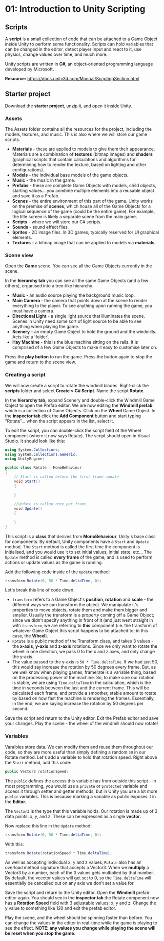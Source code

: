# 01: Introduction to Unity Scripting

## Scripts

A **script** is a small collection of code that can be attached to a Game Object inside Unity to perform some functionality. Scripts can hold variables that can be changed in the editor, detect player input and react to it, use physics, change values over time, and much more.

Unity scripts are written in **C#**, an object-oriented programming language developed by Microsoft.

**Resource:** <https://docs.unity3d.com/Manual/ScriptingSection.html>

## Starter project

Download the **starter project**, unzip it, and open it inside Unity.

### Assets

The Assets folder contains all the resources for the project, including the models, textures, and music. This is also where we will store our game scripts.

- **Materials** - these are applied to models to give them their appearance. Materials are a combination of **textures** (bitmap images) and **shaders** (graphical scripts that contain calculations and algorithms for determining how to render the texture, based on lighting and other configurations).
- **Models** - the individual base models of the game objects.
- **Music** - the music in the game.
- **Prefabs** - these are complete Game Objects with models, child objects, starting values... you combine multiple elements into a reusable object and save it as a Prefab.
- **Scenes** - the entire environment of this part of the game. Unity works on the premise of **scenes**, which house all of the Game Objects for a logical sequence of the game (could be the entire game). For example, the title screen is likely a separate scene from the main game.
- **Scripts** - where we will store our C# scripts.
- **Sounds** - sound effect files.
- **Sprites** - 2D image files. In 3D games, typically reserved for UI graphical elements.
- **Textures** - a bitmap image that can be applied to models via **materials**.

### Scene view

Open the **Game** scene. You can see all the Game Objects currently in the scene.

In the **hierarchy tab** you can see all the same Game Objects (and a few others), organised into a tree-like hierarchy.

- **Music** - an audio source playing the background music loop.
- **Main Camera** - the camera that points down at the scene to render everything to the player. To see anything upon running the game, you must have a camera.
- **Directional Light** - a single light source that illuminates the scene. Scenes in Unity need some sort of light source to be able to see anything when playing the game.
- **Scenery** - an empty Game Object to hold the ground and the windmills. Acts like a 'folder'.
- **Hay Machine** - this is the blue machine sitting on the rails. It is comprised of a few Game Objects to make it easy to customise later on.

Press the **play button** to run the game. Press the button again to stop the game and return to the scene view.

### Creating a script

We will now create a script to rotate the windmill blades. Right-click the **scripts** folder and select **Create > C# Script**. Name the script **Rotate**.

In the **hierarchy tab**, expand Scenery and double-click the Windmill Game Object to open the Prefab editor. We are now editing the **Windmill prefab** which is a collection of Game Objects. Click on the **Wheel** Game Object. In the **inspector tab** click the **Add Component** button and start typing "Rotate"... when the script appears in the list, select it.

To edit the script, you can double-click the script field of the Wheel component (where it now says Rotate). The script should open in Visual Studio. It should look like this:

```csharp
using System.Collections;
using System.Collections.Generic;
using UnityEngine;

public class Rotate : MonoBehaviour
{
    // Start is called before the first frame update
    void Start()
    {
    
    }
    
    //Update is called once per frame
    void Update()
    {
    
    }
}
```

This script is a **class** that derives from **MonoBehaviour**, Unity's base class for components. By default, Unity components have a `Start` and `Update` method. The `Start` method is called the first time the component is initialised, and you would use it to set initial values, initial state, etc... The `Update` method is called **every frame** of the game, and is used to perform actions or update values as the game is running.

Add the following code inside of the `Update` method:

```csharp
transform.Rotate(0, 50 * Time.deltaTime, 0);
```

Let's break this line of code down.

- `transform` refers to a Game Object's **position**, **rotation** and **scale** - the different ways we can transform the object. We manipulate it's properties to move objects, rotate them and make them bigger and smaller. Usually the transform is a property coming off a Game Object; since we didn't specify anything in front of it (and just went straight in with `transform`, we are referring to **this** component (i.e. the transform of whatever Game Object this script happens to be attached to; in this case, the **Wheel**).
- `Rotate` is a public method of the Transform class, and takes 3 values - the **x-axis**, **y-axis** and **z-axis** rotations. Since we only want to rotate the wheel in one direction, we pass 0 to the x and z axes, and only change the y-axis.
- The value passed to the y-axis is `50 * Time.deltaTime`. If we had just 50, this would say increase the rotation by 50 degrees every frame. But, as we well know when playing games, framerate is a variable thing, based on the processing power of the machine. So, to make sure our rotation is stable, we are using `Time.deltaTime` in the calculation, which is the time in seconds between the last and the current frame. This will be calculated each frame, and provide a smoother, stable amount to rotate by based on how fast the machine is rendering the frames. Essentially, in the end, we are saying increase the rotation by 50 degrees per second.

Save the script and return to the Unity editor. Exit the Prefab editor and save your changes. Play the scene - the wheel of the windmill should now rotate!

### Variables

Varaibles store data. We can modify them and reuse them throughout our code, so they are more useful than simply defining a random `50` in our Rotate method. Let's add a variable to hold that rotation speed. Right above the `Start` method, add this code:

```csharp
public Vector3 rotationSpeed;
```

The `public` defines the access this variable has from outside this script - in most programming, you would use a `private` or `protected` variable and access it through setter and getter methods, but in Unity you use a lot more `public` variables. This is because marking a variable as public exposes it in the **Editor**.

The `Vector3` is the type that this variable holds. Our rotation is made up of 3 data points: x, y, and z. These can be expressed as a single **vector**.

Now replace this line in the `Update` method:

```csharp
transform.Rotate(0, 50 * Time.deltaTime, 0);
```

With this:

```csharp
transform.Rotate(rotationSpeed * Time.deltaTime);
```

As well as accepting individual x, y and z values, `Rotate` also has an overload method signature that accepts a Vector3. When we **multiply** a Vector3 by a number, each of the 3 values gets multiplied by that number. By default, the vcector values will get set to 0, so the `Time.deltaTime` will essentially be cancelled out on any axis we don't set a value for.

Save the script and return to the Unity editor. Open the **Windmill** prefab editor again. You should see in the **inspector tab** the Rotate component now has a **Rotation Speed** field with 3 adjustable values: x, y and z. Change the y value to something like 120 and exit the prefab editor.

Play the scene, and the wheel should be spinning faster than before. You can change the values in the editor in real-time while the game is playing to see the effect. **NOTE: any values you change while playing the scene will be reset when you stop the game.** 
